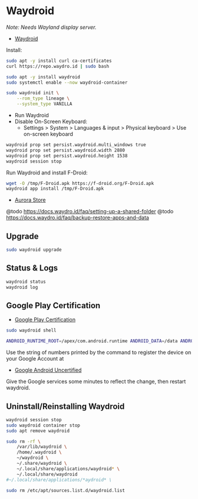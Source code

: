# Waydroid

*Note: Needs Wayland display server.*

* [Waydroid](https://waydro.id/)

Install:

```bash
sudo apt -y install curl ca-certificates
curl https://repo.waydro.id | sudo bash

sudo apt -y install waydroid
sudo systemctl enable --now waydroid-container

sudo waydroid init \
    --rom_type lineage \
    --system_type VANILLA
```

* Run Waydroid
* Disable On-Screen Keyboard:
  * Settings > System > Languages & input > Physical keyboard > Use on-screen keyboard

```bash
waydroid prop set persist.waydroid.multi_windows true
waydroid prop set persist.waydroid.width 2880
waydroid prop set persist.waydroid.height 1538
waydroid session stop
```

Run Waydroid and install F-Droid:

```bash
wget -O /tmp/F-Droid.apk https://f-droid.org/F-Droid.apk
waydroid app install /tmp/F-Droid.apk
```

* [Aurora Store](https://f-droid.org/en/packages/com.aurora.store/)

@todo https://docs.waydro.id/faq/setting-up-a-shared-folder
@todo https://docs.waydro.id/faq/backup-restore-apps-and-data

## Upgrade

```bash
sudo waydroid upgrade
```

## Status & Logs

```bash
waydroid status
waydroid log
```

## Google Play Certification

* [Google Play Certification](https://docs.waydro.id/faq/google-play-certification)

```bash
sudo waydroid shell

ANDROID_RUNTIME_ROOT=/apex/com.android.runtime ANDROID_DATA=/data ANDROID_TZDATA_ROOT=/apex/com.android.tzdata ANDROID_I18N_ROOT=/apex/com.android.i18n sqlite3 /data/data/com.google.android.gsf/databases/gservices.db "select * from main where name = \"android_id\";"
```

Use the string of numbers printed by the command to register the device on your Google Account at 

* [Google Android Uncertified](https://www.google.com/android/uncertified)

Give the Google services some minutes to reflect the change, then restart waydroid.

## Uninstall/Reinstalling Waydroid

```bash
waydroid session stop
sudo waydroid container stop
sudo apt remove waydroid

sudo rm -rf \
    /var/lib/waydroid \
    /home/.waydroid \
    ~/waydroid \
    ~/.share/waydroid \
    ~/.local/share/applications/waydroid* \
    ~/.local/share/waydroid
#~/.local/share/applications/*aydroid* \

sudo rm /etc/apt/sources.list.d/waydroid.list
```
